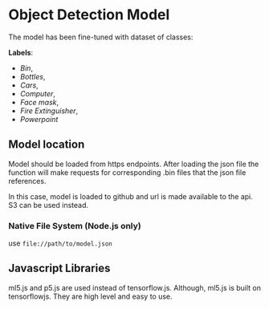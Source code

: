 # Object Detection Model
The model has been fine-tuned with dataset of classes: 

**Labels**:
- *Bin*, 
- *Bottles*, 
- *Cars*, 
- *Computer*,
- *Face mask*,
- *Fire Extinguisher*,
-  *Powerpoint*

## Model location 
Model should be loaded from https endpoints. After loading the json file the function will make requests for corresponding .bin files that the json file references.

In this case, model is loaded to github and url is made available to the api. S3 can be used instead.

### Native File System (Node.js only)
use `file://path/to/model.json`

## Javascript Libraries 
ml5.js and p5.js are used instead of tensorflow.js. Although, ml5.js is built on tensorflowjs. They are high level and easy to use.



